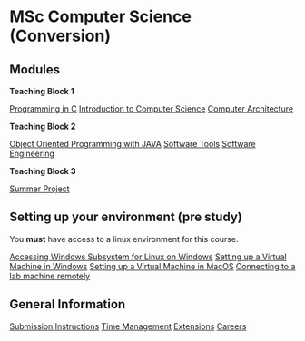 # MSc Computer Science (Conversion)

## Modules

**Teaching Block 1**

[Programming in C]()
[Introduction to Computer Science]()
[Computer Architecture]()

**Teaching Block 2**

[Object Oriented Programming with JAVA]()
[Software Tools]()
[Software Engineering]()

**Teaching Block 3**

[Summer Project]()

## Setting up your environment (pre study)
You **must** have access to a linux environment for this course. 

[Accessing Windows Subsystem for Linux on Windows]()
[Setting up a Virtual Machine in Windows]()
[Setting up a Virtual Machine in MacOS]()
[Connecting to a lab machine remotely]()

## General Information

[Submission Instructions]()
[Time Management]()
[Extensions]()
[Careers]()
